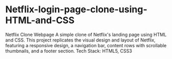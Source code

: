 # Netflix-login-page-clone-using-HTML-and-CSS
Netflix Clone Webpage A simple clone of Netflix's landing page using HTML and CSS. This project replicates the visual design and layout of Netflix, featuring a responsive design, a navigation bar, content rows with scrollable thumbnails, and a footer section.  Tech Stack: HTML5, CSS3
